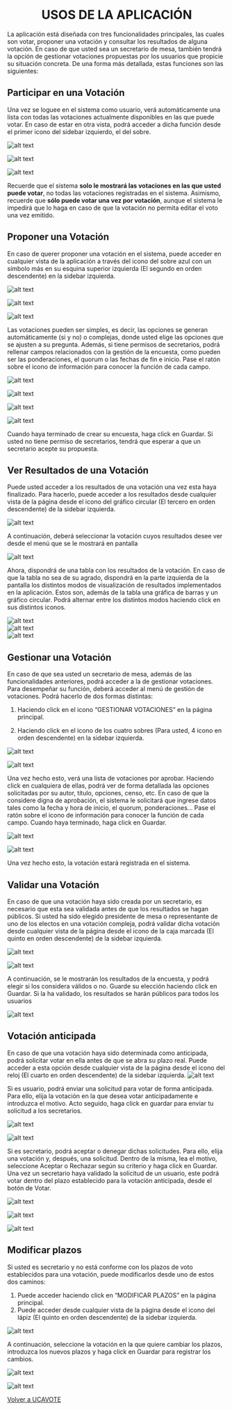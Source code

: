 <h1 align="center">USOS DE LA APLICACIÓN</h1>

La aplicación está diseñada con tres funcionalidades principales, las cuales son votar,
proponer una votación y consultar los resultados de alguna votación. En caso de que usted
sea un secretario de mesa, también tendrá la opción de gestionar votaciones propuestas por
los usuarios que propicie su situación concreta. De una forma más detallada, estas
funciones son las siguientes:

## Participar en una Votación
Una vez se loguee en el sistema como usuario, verá automáticamente una lista con todas las
votaciones actualmente disponibles en las que puede votar. En caso de estar en otra vista, podrá
acceder a dicha función desde el primer icono del sidebar izquierdo, el del sobre.

![alt text](imagenes_manual/ParticiparVotacion/Votar1.png)  

![alt text](imagenes_manual/ParticiparVotacion/Votar2.png)  

![alt text](imagenes_manual/ParticiparVotacion/Votar3.png)


Recuerde que el sistema **solo le mostrará las votaciones en las que usted puede votar**,
no todas las votaciones registradas en el sistema. Asimismo, recuerde que **sólo puede
votar una vez por votación**, aunque el sistema le impedirá que lo haga en caso de que la
votación no permita editar el voto una vez emitido.

## Proponer una Votación
En caso de querer proponer una votación en el sistema, puede acceder en cualquier vista de la
aplicación a través del icono del sobre azul con un símbolo más en su esquina superior izquierda
(El segundo en orden descendente) en la sidebar izquierda.

![alt text](imagenes_manual/ProponerVotacion/Proponer1.png)  

![alt text](imagenes_manual/ProponerVotacion/Proponer2.png)  

![alt text](imagenes_manual/ProponerVotacion/Proponer3.png)

Las votaciones pueden ser simples, es decir, las opciones se generan automáticamente (si y no) o
complejas, donde usted elige las opciones que se ajusten a su pregunta. Además, si tiene permisos
de secretarios, podrá rellenar campos relacionados con la gestión de la encuesta, como pueden
ser las ponderaciones, el quorum o las fechas de fin e inicio. Pase el ratón sobre el icono de
información para conocer la función de cada campo.

![alt text](imagenes_manual/ProponerVotacion/Proponer4.png)  

![alt text](imagenes_manual/ProponerVotacion/Proponer5.png)  

![alt text](imagenes_manual/ProponerVotacion/Proponer6.png)  

![alt text](imagenes_manual/ProponerVotacion/Proponer7.png)  

Cuando haya terminado de crear su encuesta, haga click en Guardar. Si usted no tiene permiso de
secretarios, tendrá que esperar a que un secretario acepte su propuesta.


## Ver Resultados de una Votación
Puede usted acceder a los resultados de una votación una vez esta haya finalizado. Para hacerlo,
puede acceder a los resultados desde cualquier vista de la página desde el icono del gráfico
circular (El tercero en orden descendente) de la sidebar izquierda.

![alt text](imagenes_manual/VerResultados/VerResultados1.png)  


A continuación, deberá seleccionar la votación cuyos resultados desee ver desde el menú que se le
mostrará en pantalla

![alt text](imagenes_manual/VerResultados/VerResultados2.png)  

Ahora, dispondrá de una tabla con los resultados de la votación. En caso de que la tabla no sea de
su agrado, dispondrá en la parte izquierda de la pantalla los distintos modos de visualización de
resultados implementados en la aplicación. Estos son, además de la tabla una gráfica de barras y
un gráfico circular. Podrá alternar entre los distintos modos haciendo click en sus distintos iconos.

![alt text](imagenes_manual/VerResultados/VerResultados3.png)  
![alt text](imagenes_manual/VerResultados/VerResultados4.png)  
![alt text](imagenes_manual/VerResultados/VerResultados5.png)  

## Gestionar una Votación
En caso de que sea usted un secretario de mesa, además de las funcionalidades anteriores,
podrá acceder a la de gestionar votaciones. Para desempeñar su función, deberá acceder al
menú de gestión de votaciones. Podrá hacerlo de dos formas distintas:

1. Haciendo click en el icono “GESTIONAR VOTACIONES” en la página principal.

2. Haciendo click en el icono de los cuatro sobres (Para usted, 4 icono en orden
descendente) en la sidebar izquierda.

![alt text](imagenes_manual/GestionarVotacion/Gestionar1.png)  

![alt text](imagenes_manual/GestionarVotacion/Gestionar2.png)  
 

Una vez hecho esto, verá una lista de votaciones por aprobar. Haciendo click en cualquiera de
ellas, podrá ver de forma detallada las opciones solicitadas por su autor, título, opciones, censo,
etc. En caso de que la considere digna de aprobación, el sistema le solicitará que ingrese datos
tales como la fecha y hora de inicio, el quorum, ponderaciones… Pase el ratón sobre el icono de
información para conocer la función de cada campo.
Cuando haya terminado, haga click en Guardar.

![alt text](imagenes_manual/GestionarVotacion/Gestionar3.png)  

![alt text](imagenes_manual/GestionarVotacion/Gestionar4.png)  

Una vez hecho esto, la votación estará registrada en el sistema.

## Validar una Votación
En caso de que una votación haya sido creada por un secretario, es necesario que esta sea
validada antes de que los resultados se hagan públicos. Si usted ha sido elegido presidente de
mesa o representante de uno de los electos en una votación compleja, podrá validar dicha
votación desde cualquier vista de la página desde el icono de la caja marcada (El quinto en orden
descendente) de la sidebar izquierda.
 
![alt text](imagenes_manual/ValidarVotacion/Validar1.png)  

![alt text](imagenes_manual/ValidarVotacion/Validar2.png)  

A continuación, se le mostrarán los resultados de la encuesta, y podrá elegir si los considera
válidos o no. Guarde su elección haciendo click en Guardar. Si la ha validado, los resultados se
harán públicos para todos los usuarios

![alt text](imagenes_manual/ValidarVotacion/Validar3.png)  

## Votación anticipada
En caso de que una votación haya sido determinada como anticipada, podrá solicitar votar en ella
antes de que se abra su plazo real. Puede acceder a esta opción desde cualquier vista de la página
desde el icono del reloj (El cuarto en orden descendente) de la sidebar izquierda.
![alt text](imagenes_manual/VotacionAnticipada/Anticipada1.png)

Si es usuario, podrá enviar una solicitud para votar de forma anticipada. Para ello, elija la votación
en la que desea votar anticipadamente e introduzca el motivo. Acto seguido, haga click en guardar
para enviar tu solicitud a los secretarios.

![alt text](imagenes_manual/VotacionAnticipada/Anticipada2.png)  

![alt text](imagenes_manual/VotacionAnticipada/Anticipada3.png)  



Si es secretario, podrá aceptar o denegar dichas solicitudes. Para ello, elija una votación y,
después, una solicitud. Dentro de la misma, lea el motivo, seleccione Aceptar o Rechazar según su
criterio y haga click en Guardar. Una vez un secretario haya validado la solicitud de un usuario,
este podrá votar dentro del plazo establecido para la votación anticipada, desde el botón de Votar.

![alt text](imagenes_manual/VotacionAnticipada/Anticipada4.png)  

![alt text](imagenes_manual/VotacionAnticipada/Anticipada5.png)  

![alt text](imagenes_manual/VotacionAnticipada/Anticipada6.png)  


## Modificar plazos
Si usted es secretario y no está conforme con los plazos de voto establecidos para una votación,
puede modificarlos desde uno de estos dos caminos:
1. Puede acceder haciendo click en “MODIFICAR PLAZOS” en la página principal.
2. Puede acceder desde cualquier vista de la página desde el icono del lápiz (El quinto en
orden descendente) de la sidebar izquierda.

![alt text](imagenes_manual/ModificarPlazos/Modificar1.png)

A continuación, seleccione la votación en la que quiere cambiar los plazos, introduzca los nuevos
plazos y haga click en Guardar para registrar los cambios.

![alt text](imagenes_manual/ModificarPlazos/Modificar2.png)  

![alt text](imagenes_manual/ModificarPlazos/Modificar3.png)

<a href="https://ucavote.000webhostapp.com/"> Volver a UCAVOTE</a>
